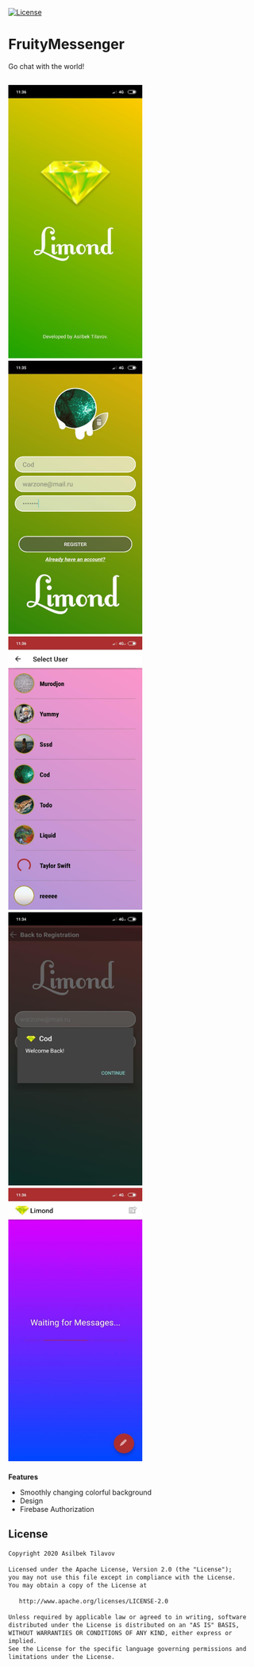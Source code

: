 [![License](https://img.shields.io/badge/license-Apache%202-blue.svg)](https://www.apache.org/licenses/LICENSE-2.0)
# FruityMessenger
Go chat with the world!

<img src="/i1.jpg" width="270" height="550"/>    <img src="/i2.jpg" width="270" height="550"/>    <img src="/i3.jpg" width="270" height="550"/>
<img src="/i5.jpg" width="270" height="550"/>    <img src="/i4.jpg" width="270" height="550"/>
---

**Features**
- Smoothly changing colorful background
- Design
- Firebase Authorization

License
-------

    Copyright 2020 Asilbek Tilavov

    Licensed under the Apache License, Version 2.0 (the "License");
    you may not use this file except in compliance with the License.
    You may obtain a copy of the License at

       http://www.apache.org/licenses/LICENSE-2.0

    Unless required by applicable law or agreed to in writing, software
    distributed under the License is distributed on an "AS IS" BASIS,
    WITHOUT WARRANTIES OR CONDITIONS OF ANY KIND, either express or implied.
    See the License for the specific language governing permissions and
    limitations under the License.

